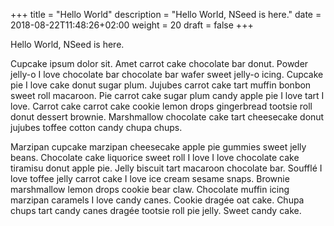 +++
title = "Hello World"
description = "Hello World, NSeed is here."
date = 2018-08-22T11:48:26+02:00
weight = 20
draft = false
+++

Hello World, NSeed is here.

Cupcake ipsum dolor sit. Amet carrot cake chocolate bar donut. Powder jelly-o I love chocolate bar chocolate bar wafer sweet jelly-o icing. Cupcake pie I love cake donut sugar plum. Jujubes carrot cake tart muffin bonbon sweet roll macaroon. Pie carrot cake sugar plum candy apple pie I love tart I love. Carrot cake carrot cake cookie lemon drops gingerbread tootsie roll donut dessert brownie. Marshmallow chocolate cake tart cheesecake donut jujubes toffee cotton candy chupa chups.

Marzipan cupcake marzipan cheesecake apple pie gummies sweet jelly beans. Chocolate cake liquorice sweet roll I love I love chocolate cake tiramisu donut apple pie. Jelly biscuit tart macaroon chocolate bar. Soufflé I love toffee jelly carrot cake I love ice cream sesame snaps. Brownie marshmallow lemon drops cookie bear claw. Chocolate muffin icing marzipan caramels I love candy canes. Cookie dragée oat cake. Chupa chups tart candy canes dragée tootsie roll pie jelly. Sweet candy cake.